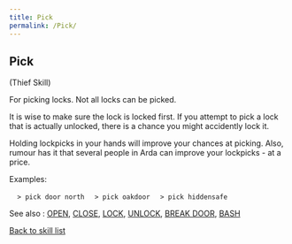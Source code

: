 ```yaml
---
title: Pick
permalink: /Pick/
---
```


## Pick

(Thief Skill)

For picking locks. Not all locks can be picked.

It is wise to make sure the lock is locked first. If you attempt to pick
a lock that is actually unlocked, there is a chance you might accidently
lock it.

Holding lockpicks in your hands will improve your chances at picking.
Also, rumour has it that several people in Arda can improve your
lockpicks - at a price.

Examples:

`  > pick door north`
`  > pick oakdoor`
`  > pick hiddensafe`

See also : [OPEN](OPEN "wikilink"), [CLOSE](CLOSE "wikilink"),
[LOCK](LOCK "wikilink"), [UNLOCK](UNLOCK "wikilink"), [BREAK
DOOR](BREAK_DOOR "wikilink"), [BASH](BASH "wikilink")

[Back to skill list](Skill "wikilink")